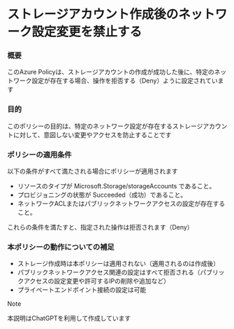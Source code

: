 # ストレージアカウント作成後のネットワーク設定変更を禁止する
### 概要
このAzure Policyは、ストレージアカウントの作成が成功した後に、特定のネットワーク設定が存在する場合、操作を拒否する（Deny）ように設定されています

### 目的
このポリシーの目的は、特定のネットワーク設定が存在するストレージアカウントに対して、意図しない変更やアクセスを防止することです

### ポリシーの適用条件
以下の条件がすべて満たされる場合にポリシーが適用されます
- リソースのタイプが Microsoft.Storage/storageAccounts であること。
- プロビジョニングの状態が Succeeded（成功）であること。
- ネットワークACLまたはパブリックネットワークアクセスの設定が存在すること。

これらの条件を満たすと、指定された操作は拒否されます（Deny）

### 本ポリシーの動作についての補足
- ストレージ作成時は本ポリシーは適用されない（適用されるのは作成後）
- パブリックネットワークアクセス関連の設定はすべて拒否される（パブリックアクセスの設定変更や許可するIPの削除や追加など）
- プライベートエンドポイント接続の設定は可能


> [!NOTE]
> 本説明はChatGPTを利用して作成しています
